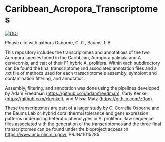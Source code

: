 # Caribbean_Acropora_Transcriptomes

[![DOI](https://zenodo.org/badge/8419618.svg)](https://zenodo.org/badge/latestdoi/8419618)


Please cite with authors Osborne, C. C., Baums, I. B

This repository includes the transcriptomes and annotations of the two Acropora species found in the Caribbean, Acropora palmata and A. cervicornis, and that of their F1 hybrid A. prolifera. Within each subdirectory can be found the final transcriptome and associated annotation files and a .txt file of methods used for each transcriptome's assembly, symbiont and contamination filtering, and annotation. 

Assembly, filtering, and annotation was done using the pipelines developed by Adam Freedman (https://github.com/adamfreedman), Carly Kenkel (https://github.com/ckenkel), and Misha Matz (https://github.com/z0on).

These transcriptomes are part of a larger study by C. Cornelia Osborne and the Baums Lab on hybrid coral thermal tolerance and gene expression patterns underpining heterotic phenotypes in A. prolifera. Raw sequence files associated with the generation of the transcriptomes and the three final transcriptomes can be found under the bioproject accession https://www.ncbi.nlm.nih.gov/, PRJNA1015285.

